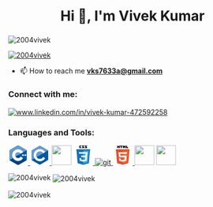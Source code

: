 
<h1 align="center">Hi 👋, I'm Vivek Kumar</h1>
<h3 align="center"></h3>

<p align="left"> <img src="https://komarev.com/ghpvc/?username=2004vivek&label=Profile%20views&color=0e75b6&style=flat" alt="2004vivek" /> </p>

<p align="left"> <a href="https://github.com/ryo-ma/github-profile-trophy"><img src="https://github-profile-trophy.vercel.app/?username=2004vivek" alt="2004vivek" /></a> </p>

- 📫 How to reach me **vks7633a@gmail.com**

<h3 align="left">Connect with me:</h3>
<p align="left">

<a href="https://www.linkedin.com/in/vivek-kumar-472592258/" target="blank"><img align="center" src="https://raw.githubusercontent.com/rahuldkjain/github-profile-readme-generator/master/src/images/icons/Social/linked-in-alt.svg" alt="www.linkedin.com/in/vivek-kumar-472592258" height="30" width="40" /></a>
</p>

<h3 align="left">Languages and Tools:</h3>
<p align="left">
 <a href="https://www.w3schools.com/cpp/" target="_blank" rel="noreferrer"> <img src="https://raw.githubusercontent.com/devicons/devicon/master/icons/cplusplus/cplusplus-original.svg" alt="cplusplus" width="40" height="40"/> </a>  <a href="https://www.cprogramming.com/" target="_blank" rel="noreferrer"> <img src="https://raw.githubusercontent.com/devicons/devicon/master/icons/c/c-original.svg" alt="c" width="40" height="40"/> </a> <img src="https://user-images.githubusercontent.com/25181517/117201156-9a724800-adec-11eb-9a9d-3cd0f67da4bc.png" height="40" width="40"/> <a href="https://www.w3schools.com/css/" target="_blank" rel="noreferrer"> <img src="https://raw.githubusercontent.com/devicons/devicon/master/icons/css3/css3-original-wordmark.svg" alt="css3" width="40" height="40"/> </a> <a href="https://git-scm.com/" target="_blank" rel="noreferrer"> <img src="https://www.vectorlogo.zone/logos/git-scm/git-scm-icon.svg" alt="git" width="40" height="40"/> </a> <a href="https://www.w3.org/html/" target="_blank" rel="noreferrer"> <img src="https://raw.githubusercontent.com/devicons/devicon/master/icons/html5/html5-original-wordmark.svg" alt="html5" width="40" height="40"/> </a>

 <img src="https://user-images.githubusercontent.com/25181517/183897015-94a058a6-b86e-4e42-a37f-bf92061753e5.png" height="40" width="40"/>

  <img src="https://user-images.githubusercontent.com/25181517/202896760-337261ed-ee92-4979-84c4-d4b829c7355d.png" height="40" width="40"/>

<p><img align="left" src="https://github-readme-stats.vercel.app/api/top-langs?username=2004vivek&show_icons=true&locale=en&layout=compact" alt="2004vivek" /></p>

<p>&nbsp;<img align="center" src="https://github-readme-stats.vercel.app/api?username=2004vivek&show_icons=true&locale=en" alt="2004vivek" /></p>

<p><img align="center" src="https://github-readme-streak-stats.herokuapp.com/?user=2004vivek&" alt="2004vivek" /></p>
